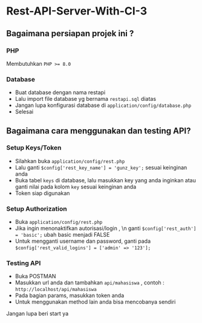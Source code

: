 # Rest-API-Server-With-CI-3

## Bagaimana persiapan projek ini ?

### PHP
Membutuhkan ```PHP >= 8.0```

### Database
- Buat database dengan nama restapi
- Lalu import file database yg bernama ```restapi.sql``` diatas
- Jangan lupa konfigurasi database di ``` application/config/database.php ```
- Selesai

## Bagaimana cara menggunakan dan testing API?

### Setup Keys/Token
- Silahkan buka ```application/config/rest.php```
- Lalu ganti ```$config['rest_key_name'] = 'gunz_key';``` sesuai keinginan anda
- Buka tabel ```keys``` di database, lalu masukkan key yang anda inginkan atau ganti nilai pada kolom ```key``` sesuai keinginan anda
- Token siap digunakan

### Setup Authorization
- Buka ```application/config/rest.php```
- Jika ingin menonaktifkan autorisasi/login , \n ganti ```$config['rest_auth'] = 'basic';``` ubah basic menjadi FALSE
- Untuk mengganti username dan password, ganti pada ```$config['rest_valid_logins'] = ['admin' => '123'];```

### Testing API
- Buka POSTMAN
- Masukkan url anda dan tambahkan ```api/mahasiswa``` , contoh : ```http://localhost/api/mahasiswa```
- Pada bagian params, masukkan token anda
- Untuk menggunakan method lain anda bisa mencobanya sendiri

Jangan lupa beri start ya
